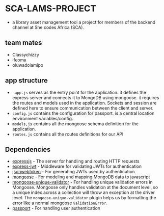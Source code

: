 # SCA-LAMS-PROJECT
- a library asset management tool a project for members of the backend channel at She codes Africa (SCA).
## team mates
- Classychizzy
- ifeoma
- oluwadolamipo
## app structure
- ` app.js` serves as the entry point for the application. it defines the express server and connects it to MongoDB using mongoose. it requires the routes and models used in the application. Sockets and session are defined here to ensure communication between the client and server.
- `config.js` contains the configuration for passport. is a central location environment variables/config.
- `models,js` contains all the mongoose schema  definition for the application.
- `routes.js` contains all the routes definitions for our API

## Dependencies

- [expressjs](https://github.com/expressjs/express) - The server for handling and routing HTTP requests
- [express-jwt](https://github.com/auth0/express-jwt) - Middleware for validating JWTs for authentication
- [jsonwebtoken](https://github.com/auth0/node-jsonwebtoken) - For generating JWTs used by authentication
- [mongoose](https://github.com/Automattic/mongoose) - For modeling and mapping MongoDB data to javascript 
- [mongoose-unique-validator](https://github.com/blakehaswell/mongoose-unique-validator) - For handling unique validation errors in Mongoose. Mongoose only handles validation at the document level, so a unique index across a collection will throw an exception at the driver level. The `mongoose-unique-validator` plugin helps us by formatting the error like a normal mongoose `ValidationError`.
- [passport](https://github.com/jaredhanson/passport) - For handling user authentication